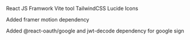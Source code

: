 React JS Framwork
Vite tool
TailwindCSS
Lucide Icons

Added framer motion dependency

Added @react-oauth/google and jwt-decode dependency for google sign
